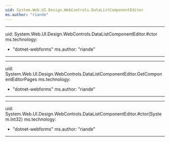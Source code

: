 ```yaml
---
uid: System.Web.UI.Design.WebControls.DataListComponentEditor
ms.author: "riande"
---
```


---
uid: System.Web.UI.Design.WebControls.DataListComponentEditor.#ctor
ms.technology: 
  - "dotnet-webforms"
ms.author: "riande"
---

---
uid: System.Web.UI.Design.WebControls.DataListComponentEditor.GetComponentEditorPages
ms.technology: 
  - "dotnet-webforms"
ms.author: "riande"
---

---
uid: System.Web.UI.Design.WebControls.DataListComponentEditor.#ctor(System.Int32)
ms.technology: 
  - "dotnet-webforms"
ms.author: "riande"
---
